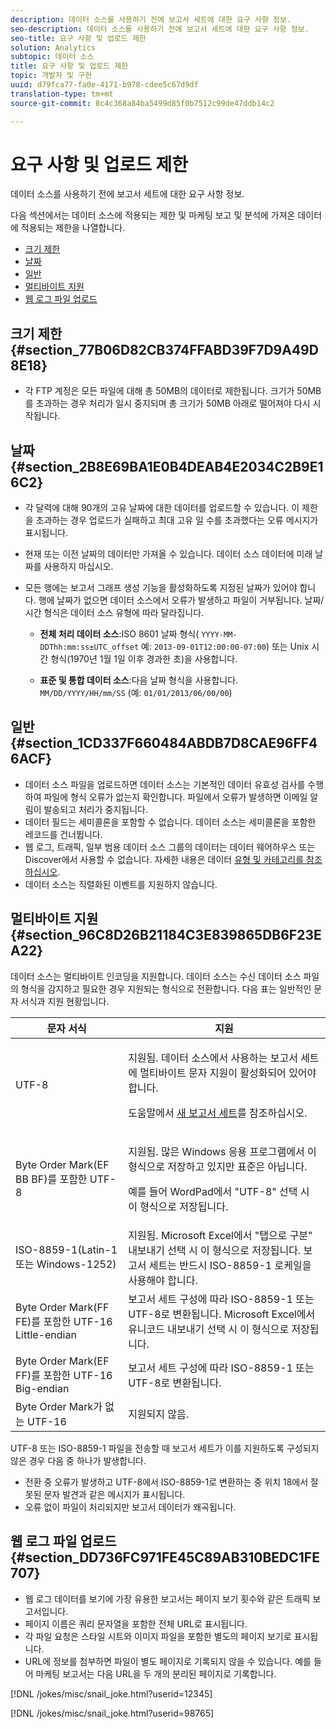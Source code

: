 ```yaml
---
description: 데이터 소스를 사용하기 전에 보고서 세트에 대한 요구 사항 정보.
seo-description: 데이터 소스를 사용하기 전에 보고서 세트에 대한 요구 사항 정보.
seo-title: 요구 사항 및 업로드 제한
solution: Analytics
subtopic: 데이터 소스
title: 요구 사항 및 업로드 제한
topic: 개발자 및 구현
uuid: d79fca77-fa0e-4171-b978-cdee5c67d9df
translation-type: tm+mt
source-git-commit: 8c4c368a84ba5499d85f0b7512c99de47ddb14c2

---
```



# 요구 사항 및 업로드 제한

데이터 소스를 사용하기 전에 보고서 세트에 대한 요구 사항 정보.

다음 섹션에서는 데이터 소스에 적용되는 제한 및 마케팅 보고 및 분석에 가져온 데이터에 적용되는 제한을 나열합니다.

* [크기 제한](/help/import/c-data-sources/datasrc-requirements.md#section_77B06D82CB374FFABD39F7D9A49D8E18)
* [날짜](/help/import/c-data-sources/datasrc-requirements.md#section_2B8E69BA1E0B4DEAB4E2034C2B9E16C2)
* [일반](/help/import/c-data-sources/datasrc-requirements.md#section_1CD337F660484ABDB7D8CAE96FF46ACF)
* [멀티바이트 지원](/help/import/c-data-sources/datasrc-requirements.md#section_96C8D26B21184C3E839865DB6F23EA22)
* [웹 로그 파일 업로드](/help/import/c-data-sources/datasrc-requirements.md#section_DD736FC971FE45C89AB310BEDC1FE707)

## 크기 제한 {#section_77B06D82CB374FFABD39F7D9A49D8E18}

* 각 FTP 계정은 모든 파일에 대해 총 50MB의 데이터로 제한됩니다. 크기가 50MB를 초과하는 경우 처리가 일시 중지되며 총 크기가 50MB 아래로 떨어져야 다시 시작됩니다. 

## 날짜 {#section_2B8E69BA1E0B4DEAB4E2034C2B9E16C2}

* 각 달력에 대해 90개의 고유 날짜에 대한 데이터를 업로드할 수 있습니다. 이 제한을 초과하는 경우 업로드가 실패하고 최대 고유 일 수를 초과했다는 오류 메시지가 표시됩니다.
* 현재 또는 이전 날짜의 데이터만 가져올 수 있습니다. 데이터 소스 데이터에 미래 날짜를 사용하지 마십시오.
* 모든 행에는 보고서 그래프 생성 기능을 활성화하도록 지정된 날짜가 있어야 합니다. 행에 날짜가 없으면 데이터 소스에서 오류가 발생하고 파일이 거부됩니다. 날짜/시간 형식은 데이터 소스 유형에 따라 달라집니다.

   * **전체 처리 데이터 소스**:ISO 8601 날짜 형식( `YYYY-MM-DDThh:mm:ss±UTC_offset` 예: `2013-09-01T12:00:00-07:00`) 또는 Unix 시간 형식(1970년 1월 1일 이후 경과한 초)을 사용합니다.

   * **표준 및 통합 데이터 소스**:다음 날짜 형식을 사용합니다. `MM/DD/YYYY/HH/mm/SS` (예: `01/01/2013/06/00/00`)

## 일반 {#section_1CD337F660484ABDB7D8CAE96FF46ACF}

* 데이터 소스 파일을 업로드하면 데이터 소스는 기본적인 데이터 유효성 검사를 수행하여 파일에 형식 오류가 없는지 확인합니다. 파일에서 오류가 발생하면 이메일 알림이 발송되고 처리가 중지됩니다.
* 데이터 필드는 세미콜론을 포함할 수 없습니다. 데이터 소스는 세미콜론을 포함한 레코드를 건너뜁니다.
* 웹 로그, 트래픽, 일부 범용 데이터 소스 그룹의 데이터는 데이터 웨어하우스 또는 Discover에서 사용할 수 없습니다. 자세한 내용은 데이터 [유형 및 카테고리를 참조하십시오](/help/import/c-data-sources/c-datasrc-types/datasrc-categories.md).
* 데이터 소스는 직렬화된 이벤트를 지원하지 않습니다.

## 멀티바이트 지원 {#section_96C8D26B21184C3E839865DB6F23EA22}

데이터 소스는 멀티바이트 인코딩을 지원합니다. 데이터 소스는 수신 데이터 소스 파일의 형식을 감지하고 필요한 경우 지원되는 형식으로 전환합니다. 다음 표는 일반적인 문자 서식과 지원 현황입니다.

<table id="table_F9E685D7EEAB49A9ABAD622AE630EC21"> 
 <thead> 
  <tr> 
   <th colname="col1" class="entry"> 문자 서식 </th> 
   <th colname="col2" class="entry"> 지원 </th> 
  </tr> 
 </thead>
 <tbody> 
  <tr> 
   <td colname="col1"> UTF-8 </td> 
   <td colname="col2"> <p>지원됨. 데이터 소스에서 사용하는 보고서 세트에 멀티바이트 문자 지원이 활성화되어 있어야 합니다.  </p> <p>도움말에서 <a href="https://marketing.adobe.com/resources/help/en_US/reference/new_report_suite.html"  >새 보고서 세트</a>를 참조하십시오. </p> </td> 
  </tr> 
  <tr> 
   <td colname="col1"> Byte Order Mark(EF BB BF)를 포함한 UTF-8 </td> 
   <td colname="col2"> <p>지원됨. 많은 Windows 응용 프로그램에서 이 형식으로 저장하고 있지만 표준은 아닙니다.  </p> <p>예를 들어 WordPad에서 "UTF-8" 선택 시 이 형식으로 저장됩니다. </p> </td> 
  </tr> 
  <tr> 
   <td colname="col1"> ISO-8859-1(Latin-1 또는 Windows-1252) </td> 
   <td colname="col2"> 지원됨. Microsoft Excel에서 "탭으로 구분" 내보내기 선택 시 이 형식으로 저장됩니다. 보고서 세트는 반드시 ISO-8859-1 로케일을 사용해야 합니다. </td> 
  </tr> 
  <tr> 
   <td colname="col1"> Byte Order Mark(FF FE)를 포함한 UTF-16 Little-endian </td> 
   <td colname="col2"> 보고서 세트 구성에 따라 ISO-8859-1 또는 UTF-8로 변환됩니다. Microsoft Excel에서 유니코드 내보내기 선택 시 이 형식으로 저장됩니다. </td> 
  </tr> 
  <tr> 
   <td colname="col1"> Byte Order Mark(EF FF)를 포함한 UTF-16 Big-endian </td> 
   <td colname="col2"> 보고서 세트 구성에 따라 ISO-8859-1 또는 UTF-8로 변환됩니다. </td> 
  </tr> 
  <tr> 
   <td colname="col1"> Byte Order Mark가 없는 UTF-16 </td> 
   <td colname="col2"> 지원되지 않음. </td> 
  </tr> 
 </tbody> 
</table>

UTF-8 또는 ISO-8859-1 파일을 전송할 때 보고서 세트가 이를 지원하도록 구성되지 않은 경우 다음 중 하나가 발생합니다.

* 전환 중 오류가 발생하고 UTF-8에서 ISO-8859-1로 변환하는 중 위치 18에서 잘못된 문자 발견과 같은 메시지가 표시됩니다.
* 오류 없이 파일이 처리되지만 보고서 데이터가 왜곡됩니다.

## 웹 로그 파일 업로드 {#section_DD736FC971FE45C89AB310BEDC1FE707}

* 웹 로그 데이터를 보기에 가장 유용한 보고서는 페이지 보기 횟수와 같은 트래픽 보고서입니다.
* 페이지 이름은 쿼리 문자열을 포함한 전체 URL로 표시됩니다.
* 각 파일 요청은 스타일 시트와 이미지 파일을 포함한 별도의 페이지 보기로 표시됩니다.
* URL에 정보를 첨부하면 파일이 별도 페이지로 기록되지 않을 수 있습니다. 예를 들어 마케팅 보고서는 다음 URL을 두 개의 분리된 페이지로 기록합니다.

[!DNL /jokes/misc/snail_joke.html?userid=12345]

[!DNL /jokes/misc/snail_joke.html?userid=98765]
